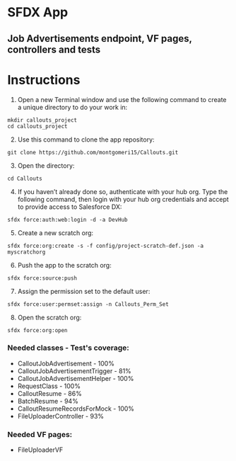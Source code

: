 # SFDX  App
## Job Advertisements endpoint, VF pages, controllers and tests
# Instructions
1. Open a new Terminal window and use the following command to create a unique directory to do your work in:
```
mkdir callouts_project
cd callouts_project
```

2. Use this command to clone the app repository:
```
git clone https://github.com/montgomeri15/Callouts.git
```

3. Open the directory:
```
cd Callouts
```

4. If you haven’t already done so, authenticate with your hub org. Type the following command, then login with your hub org credentials and accept to provide access to Salesforce DX:
```
sfdx force:auth:web:login -d -a DevHub
```

5. Create a new scratch org:
```
sfdx force:org:create -s -f config/project-scratch-def.json -a  myscratchorg
```

6. Push the app to the scratch org:
```
sfdx force:source:push
```

7. Assign the permission set to the default user:
```
sfdx force:user:permset:assign -n Callouts_Perm_Set
```

8. Open the scratch org:
```
sfdx force:org:open
```


### Needed classes - Test's coverage:
* CalloutJobAdvertisement - 100%
* CalloutJobAdvertisementTrigger - 81%
* CalloutJobAdvertisementHelper - 100%
* RequestClass - 100%
* CalloutResume - 86%
* BatchResume - 94%
* CalloutResumeRecordsForMock - 100%
* FileUploaderController - 93%

### Needed VF pages:
* FileUploaderVF
